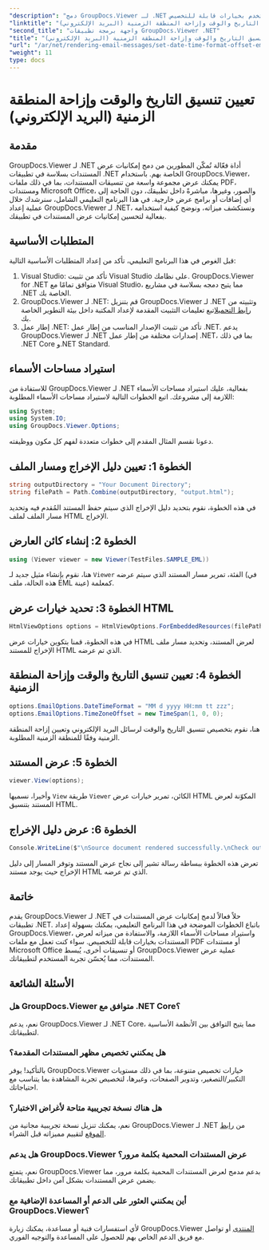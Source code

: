 ```yaml
---
"description": "دمج GroupDocs.Viewer لـ .NET بسلاسة في تطبيقاتك لعرض مستندات فعّالة. حسّن تجربة المستخدم بخيارات قابلة للتخصيص."
"linktitle": "تعيين تنسيق التاريخ والوقت وإزاحة المنطقة الزمنية (البريد الإلكتروني)"
"second_title": "واجهة برمجة تطبيقات GroupDocs.Viewer .NET"
"title": "تعيين تنسيق التاريخ والوقت وإزاحة المنطقة الزمنية (البريد الإلكتروني)"
"url": "/ar/net/rendering-email-messages/set-date-time-format-offset-email/"
"weight": 11
type: docs
---
```

# تعيين تنسيق التاريخ والوقت وإزاحة المنطقة الزمنية (البريد الإلكتروني)


## مقدمة
GroupDocs.Viewer لـ .NET أداة فعّالة تُمكّن المطورين من دمج إمكانيات عرض المستندات بسلاسة في تطبيقات .NET الخاصة بهم. باستخدام GroupDocs.Viewer، يمكنك عرض مجموعة واسعة من تنسيقات المستندات، بما في ذلك ملفات PDF، ومستندات Microsoft Office، والصور، وغيرها، مباشرةً داخل تطبيقك، دون الحاجة إلى أي إضافات أو برامج عرض خارجية. في هذا البرنامج التعليمي الشامل، سنرشدك خلال عملية إعداد GroupDocs.Viewer لـ .NET، ونستكشف ميزاته، ونوضح كيفية استخدامه بفعالية لتحسين إمكانيات عرض المستندات في تطبيقك.
## المتطلبات الأساسية
قبل الغوص في هذا البرنامج التعليمي، تأكد من إعداد المتطلبات الأساسية التالية:
1. Visual Studio: تأكد من تثبيت Visual Studio على نظامك. GroupDocs.Viewer for .NET متوافق تمامًا مع Visual Studio، مما يتيح دمجه بسلاسة في مشاريع .NET الخاصة بك.
2. GroupDocs.Viewer لـ .NET: قم بتنزيل GroupDocs.Viewer لـ .NET وتثبيته من [رابط التحميل](https://releases.groupdocs.com/viewer/net/)اتبع تعليمات التثبيت المقدمة لإعداد المكتبة داخل بيئة التطوير الخاصة بك.
3. إطار عمل .NET: تأكد من تثبيت الإصدار المناسب من إطار عمل .NET. يدعم GroupDocs.Viewer لـ .NET إصدارات مختلفة من إطار عمل .NET، بما في ذلك .NET Core و.NET Standard.

## استيراد مساحات الأسماء
للاستفادة من GroupDocs.Viewer لـ .NET بفعالية، عليك استيراد مساحات الأسماء اللازمة إلى مشروعك. اتبع الخطوات التالية لاستيراد مساحات الأسماء المطلوبة:

```csharp
using System;
using System.IO;
using GroupDocs.Viewer.Options;
```


دعونا نقسم المثال المقدم إلى خطوات متعددة لفهم كل مكون ووظيفته.
## الخطوة 1: تعيين دليل الإخراج ومسار الملف
```csharp
string outputDirectory = "Your Document Directory";
string filePath = Path.Combine(outputDirectory, "output.html");
```
في هذه الخطوة، نقوم بتحديد دليل الإخراج الذي سيتم حفظ المستند المُقدم فيه وتحديد مسار الملف لملف HTML الإخراج.
## الخطوة 2: إنشاء كائن العارض
```csharp
using (Viewer viewer = new Viewer(TestFiles.SAMPLE_EML))
```
هنا، نقوم بإنشاء مثيل جديد لـ `Viewer` الفئة، تمرير مسار المستند الذي سيتم عرضه (في هذه الحالة، ملف EML عينة) كمعلمة.
## الخطوة 3: تحديد خيارات عرض HTML
```csharp
HtmlViewOptions options = HtmlViewOptions.ForEmbeddedResources(filePath);
```
في هذه الخطوة، قمنا بتكوين خيارات عرض HTML لعرض المستند، وتحديد مسار ملف الإخراج للمستند HTML الذي تم عرضه.
## الخطوة 4: تعيين تنسيق التاريخ والوقت وإزاحة المنطقة الزمنية
```csharp
options.EmailOptions.DateTimeFormat = "MM d yyyy HH:mm tt zzz";
options.EmailOptions.TimeZoneOffset = new TimeSpan(1, 0, 0);
```
هنا، نقوم بتخصيص تنسيق التاريخ والوقت لرسائل البريد الإلكتروني وتعيين إزاحة المنطقة الزمنية وفقًا للمنطقة الزمنية المطلوبة.
## الخطوة 5: عرض المستند
```csharp
viewer.View(options);
```
وأخيرا، نسميها `View` طريقة `Viewer` الكائن، تمرير خيارات عرض HTML المكوّنة لعرض المستند بتنسيق HTML.
## الخطوة 6: عرض دليل الإخراج
```csharp
Console.WriteLine($"\nSource document rendered successfully.\nCheck output in {outputDirectory}.");
```
تعرض هذه الخطوة ببساطة رسالة تشير إلى نجاح عرض المستند وتوفر المسار إلى دليل الإخراج حيث يوجد مستند HTML الذي تم عرضه.

## خاتمة
يقدم GroupDocs.Viewer لـ .NET حلاً فعالاً لدمج إمكانيات عرض المستندات في تطبيقات .NET. باتباع الخطوات الموضحة في هذا البرنامج التعليمي، يمكنك بسهولة إعداد GroupDocs.Viewer، واستيراد مساحات الأسماء اللازمة، والاستفادة من ميزاته لعرض المستندات بخيارات قابلة للتخصيص. سواء كنت تعمل مع ملفات PDF أو مستندات Microsoft Office أو تنسيقات أخرى، يُبسط GroupDocs.Viewer عملية عرض المستندات، مما يُحسّن تجربة المستخدم لتطبيقاتك.
## الأسئلة الشائعة
### هل GroupDocs.Viewer متوافق مع .NET Core؟
نعم، يدعم GroupDocs.Viewer لـ .NET Core، مما يتيح التوافق بين الأنظمة الأساسية لتطبيقاتك.
### هل يمكنني تخصيص مظهر المستندات المقدمة؟
بالتأكيد! يوفر GroupDocs.Viewer خيارات تخصيص متنوعة، بما في ذلك مستويات التكبير/التصغير، وتدوير الصفحات، وغيرها، لتخصيص تجربة المشاهدة بما يتناسب مع احتياجاتك.
### هل هناك نسخة تجريبية متاحة لأغراض الاختبار؟
نعم، يمكنك تنزيل نسخة تجريبية مجانية من GroupDocs.Viewer لـ .NET من [رابط الموقع](https://releases.groupdocs.com/viewer/net/) لتقييم مميزاته قبل الشراء.
### هل يدعم GroupDocs.Viewer عرض المستندات المحمية بكلمة مرور؟
نعم، يتمتع GroupDocs.Viewer بدعم مدمج لعرض المستندات المحمية بكلمة مرور، مما يضمن عرض المستندات بشكل آمن داخل تطبيقاتك.
### أين يمكنني العثور على الدعم أو المساعدة الإضافية مع GroupDocs.Viewer؟
لأي استفسارات فنية أو مساعدة، يمكنك زيارة GroupDocs.Viewer [المنتدى](https://forum.groupdocs.com/c/viewer/9) أو تواصل مع فريق الدعم الخاص بهم للحصول على المساعدة والتوجيه الفوري.